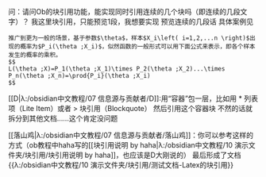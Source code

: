 问：请问Ob的块引用功能，能实现同时引用连续的几个块吗（即连续的几段文字）？
我这里块引用，只能预览1段，我想要实现 预览连续的几段话
具体案例见
```
推广到更为一般的场景，基于参数$\theta$，样本$X_i\left( i=1,2,...n \right)$出现的概率为$P_i(\theta ;X_i)$，似然函数的一般形式可以用下面公式来表示，即各个样本发生的概率的乘积。
$$
L(\theta ;X)=P_1(\theta ;X_1)\times P_2(\theta ;X_2)...\times P_n(\theta ;X_n)=\prod{P_i}(\theta ;X_i)
$$
```


[[D|λ:/obsidian中文教程/07 信息源与贡献者/D]]:用“容器”包一层，比如用 * 列表项（Lite Item）或者 > 块引用（Blockquote）
然后引用这个容器块
不然的话就拆分到其他文档……这个肯定没问题

[[落山鸡|λ:/obsidian中文教程/07 信息源与贡献者/落山鸡]]：你可以参考这样的方式（ob教程中haha写的[[块引用说明 by haha|λ:/obsidian中文教程/10 演示文件夹/块引用/块引用说明 by haha]]，也应该是D大刚说的）
最后形成了文档
{{λ:/obsidian中文教程/10 演示文件夹/块引用/测试文档-Latex的块引用}}
